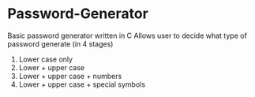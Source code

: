 # Password-Generator

Basic password generator written in C
Allows user to decide what type of password generate (in 4 stages)
1) Lower case only
2) Lower + upper case
3) Lower + upper case + numbers
4) Lower + upper case + special symbols

